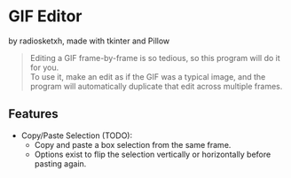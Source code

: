 # GIF Editor
by radiosketxh, made with tkinter and Pillow
> Editing a GIF frame-by-frame is so tedious, so this program will do it for you.  
To use it, make an edit as if the GIF was a typical image, and the program will automatically duplicate that edit across multiple frames.

## Features
- Copy/Paste Selection (TODO):
  - Copy and paste a box selection from the same frame.
  - Options exist to flip the selection vertically or horizontally before pasting again.